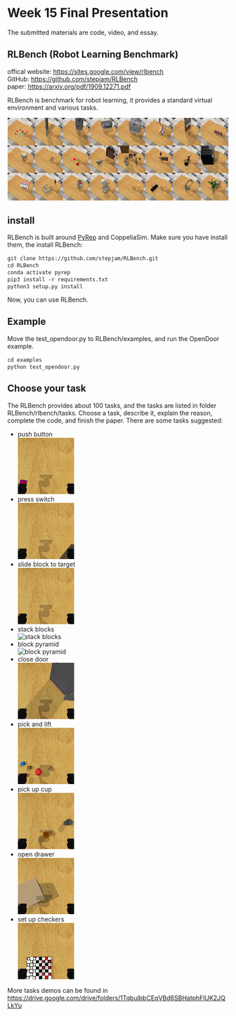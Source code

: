 # Week 15 Final Presentation
The submitted materials are code, video, and essay.

## RLBench (Robot Learning Benchmark)
offical website: https://sites.google.com/view/rlbench   
GitHub: https://github.com/stepjam/RLBench   
paper: https://arxiv.org/pdf/1909.12271.pdf   

RLBench is benchmark for robot learning, it provides a standard virtual environment and various tasks.

![Fig.1. Task examples](./fig-task-example.png)

## install
RLBench is built around [PyRep](https://github.com/stepjam/PyRep) and CoppeliaSim. Make sure you have install them, the install RLBench:

```
git clone https://github.com/stepjam/RLBench.git
cd RLBench
conda activate pyrep
pip3 install -r requirements.txt
python3 setup.py install
```
Now, you can use RLBench.

## Example
Move the test_opendoor.py to RLBench/examples, and run the OpenDoor example.
```
cd examples
python test_opendoor.py
```

## Choose your task
The RLBench provides about 100 tasks, and the tasks are listed in folder RLBench/rlbench/tasks. Choose a task, describe it, explain the reason, complete the code, and finish the paper. There are some tasks suggested:
- push button   
![push button](PushButton-wrist_rgb.gif)
- press switch   
![press switch](PressSwitch-wrist_rgb.gif)
- slide block to target   
![slide block to target](SlideBlockToTarget-wrist_rgb.gif)
- stack blocks   
![stack blocks ](StackBlocks-wrist_rgb.gif)
- block pyramid   
![block pyramid](BlockPyramid-wrist_rgb.gif)
- close door   
![close door](CloseDoor-wrist_rgb.gif)
- pick and lift   
![pick and lift](PickAndLift-wrist_rgb.gif)
- pick up cup   
![pick up cup](PickUpCup-wrist_rgb.gif)
- open drawer   
![open drawer](./OpenDrawer-wrist_rgb.gif)
- set up checkers   
![set up checkers](./SetupCheckers-wrist_rgb.gif)

More tasks demos can be found in https://drive.google.com/drive/folders/1TqbulbbCEqVBd6SBHatphFlUK2JQLkYu
